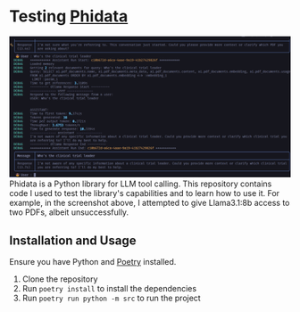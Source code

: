 # Testing [Phidata](https://www.phidata.com/)  
![Image showing an attempt at RAG](screenshot.png)
Phidata is a Python library for LLM tool calling. This repository contains code I used to test the library's capabilities and to learn how to use it. For example, in the screenshot above, I attempted to give Llama3.1:8b access to two PDFs, albeit unsuccessfully.

## Installation and Usage  
Ensure you have Python and [Poetry](https://python-poetry.org/) installed.  
1. Clone the repository
2. Run `poetry install` to install the dependencies
3. Run `poetry run python -m src` to run the project